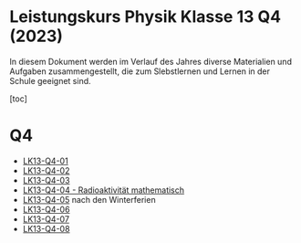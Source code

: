 Leistungskurs Physik Klasse 13 Q4 (2023)
========================================

In diesem Dokument werden im Verlauf des Jahres diverse Materialien und Aufgaben zusammengestellt, die zum Slebstlernen und Lernen in der Schule geeignet sind.

[toc]

# Q4

* [LK13-Q4-01](lk-physik-Q4_wopla-01.md)
* [LK13-Q4-02](lk-physik-Q4_wopla-02.md)
* [LK13-Q4-03](lk-physik-Q4_wopla-03.md)
* [LK13-Q4-04 - Radioaktivität mathematisch](Radioaktivität_und_Mathe.md)
* [LK13-Q4-05](lk-physik-Q4_wopla-04.md) nach den Winterferien
* [LK13-Q4-06](lk-physik-Q4_wopla-05.md)
* [LK13-Q4-07](lk-physik-Q4_wopla-06.md)
* [LK13-Q4-08](lk-physik-Q4_wopla-07.md)